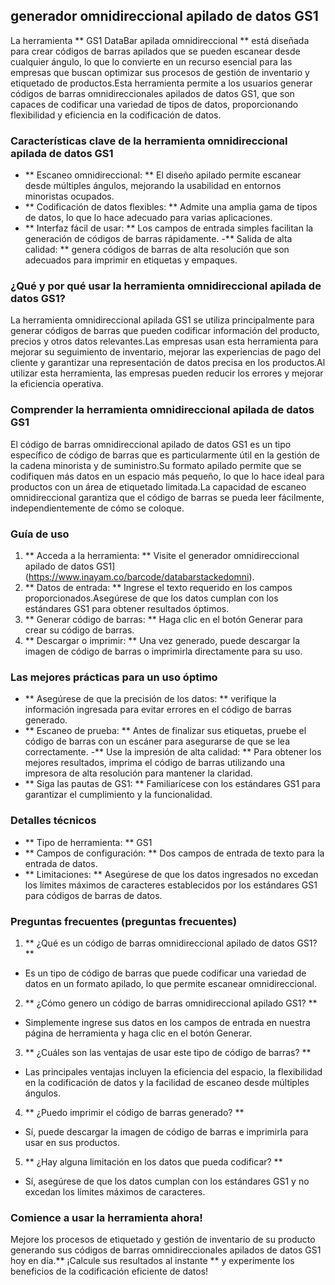 ## generador omnidireccional apilado de datos GS1

La herramienta ** GS1 DataBar apilada omnidireccional ** está diseñada para crear códigos de barras apilados que se pueden escanear desde cualquier ángulo, lo que lo convierte en un recurso esencial para las empresas que buscan optimizar sus procesos de gestión de inventario y etiquetado de productos.Esta herramienta permite a los usuarios generar códigos de barras omnidireccionales apilados de datos GS1, que son capaces de codificar una variedad de tipos de datos, proporcionando flexibilidad y eficiencia en la codificación de datos.

### Características clave de la herramienta omnidireccional apilada de datos GS1
- ** Escaneo omnidireccional: ** El diseño apilado permite escanear desde múltiples ángulos, mejorando la usabilidad en entornos minoristas ocupados.
- ** Codificación de datos flexibles: ** Admite una amplia gama de tipos de datos, lo que lo hace adecuado para varias aplicaciones.
- ** Interfaz fácil de usar: ** Los campos de entrada simples facilitan la generación de códigos de barras rápidamente.
-** Salida de alta calidad: ** genera códigos de barras de alta resolución que son adecuados para imprimir en etiquetas y empaques.

### ¿Qué y por qué usar la herramienta omnidireccional apilada de datos GS1?
La herramienta omnidireccional apilada GS1 se utiliza principalmente para generar códigos de barras que pueden codificar información del producto, precios y otros datos relevantes.Las empresas usan esta herramienta para mejorar su seguimiento de inventario, mejorar las experiencias de pago del cliente y garantizar una representación de datos precisa en los productos.Al utilizar esta herramienta, las empresas pueden reducir los errores y mejorar la eficiencia operativa.

### Comprender la herramienta omnidireccional apilada de datos GS1
El código de barras omnidireccional apilado de datos GS1 es un tipo específico de código de barras que es particularmente útil en la gestión de la cadena minorista y de suministro.Su formato apilado permite que se codifiquen más datos en un espacio más pequeño, lo que lo hace ideal para productos con un área de etiquetado limitada.La capacidad de escaneo omnidireccional garantiza que el código de barras se pueda leer fácilmente, independientemente de cómo se coloque.

### Guía de uso
1. ** Acceda a la herramienta: ** Visite el generador omnidireccional apilado de datos GS1] (https://www.inayam.co/barcode/databarstackedomni).
2. ** Datos de entrada: ** Ingrese el texto requerido en los campos proporcionados.Asegúrese de que los datos cumplan con los estándares GS1 para obtener resultados óptimos.
3. ** Generar código de barras: ** Haga clic en el botón Generar para crear su código de barras.
4. ** Descargar o imprimir: ** Una vez generado, puede descargar la imagen de código de barras o imprimirla directamente para su uso.

### Las mejores prácticas para un uso óptimo
- ** Asegúrese de que la precisión de los datos: ** verifique la información ingresada para evitar errores en el código de barras generado.
- ** Escaneo de prueba: ** Antes de finalizar sus etiquetas, pruebe el código de barras con un escáner para asegurarse de que se lea correctamente.
-** Use la impresión de alta calidad: ** Para obtener los mejores resultados, imprima el código de barras utilizando una impresora de alta resolución para mantener la claridad.
- ** Siga las pautas de GS1: ** Familiarícese con los estándares GS1 para garantizar el cumplimiento y la funcionalidad.

### Detalles técnicos
- ** Tipo de herramienta: ** GS1
- ** Campos de configuración: ** Dos campos de entrada de texto para la entrada de datos.
- ** Limitaciones: ** Asegúrese de que los datos ingresados ​​no excedan los límites máximos de caracteres establecidos por los estándares GS1 para códigos de barras de datos.

### Preguntas frecuentes (preguntas frecuentes)

1. ** ¿Qué es un código de barras omnidireccional apilado de datos GS1? **
- Es un tipo de código de barras que puede codificar una variedad de datos en un formato apilado, lo que permite escanear omnidireccional.

2. ** ¿Cómo genero un código de barras omnidireccional apilado GS1? **
- Simplemente ingrese sus datos en los campos de entrada en nuestra página de herramienta y haga clic en el botón Generar.

3. ** ¿Cuáles son las ventajas de usar este tipo de código de barras? **
- Las principales ventajas incluyen la eficiencia del espacio, la flexibilidad en la codificación de datos y la facilidad de escaneo desde múltiples ángulos.

4. ** ¿Puedo imprimir el código de barras generado? **
- Sí, puede descargar la imagen de código de barras e imprimirla para usar en sus productos.

5. ** ¿Hay alguna limitación en los datos que pueda codificar? **
- Sí, asegúrese de que los datos cumplan con los estándares GS1 y no excedan los límites máximos de caracteres.

### Comience a usar la herramienta ahora!
Mejore los procesos de etiquetado y gestión de inventario de su producto generando sus códigos de barras omnidireccionales apilados de datos GS1 hoy en día.** ¡Calcule sus resultados al instante ** y experimente los beneficios de la codificación eficiente de datos!